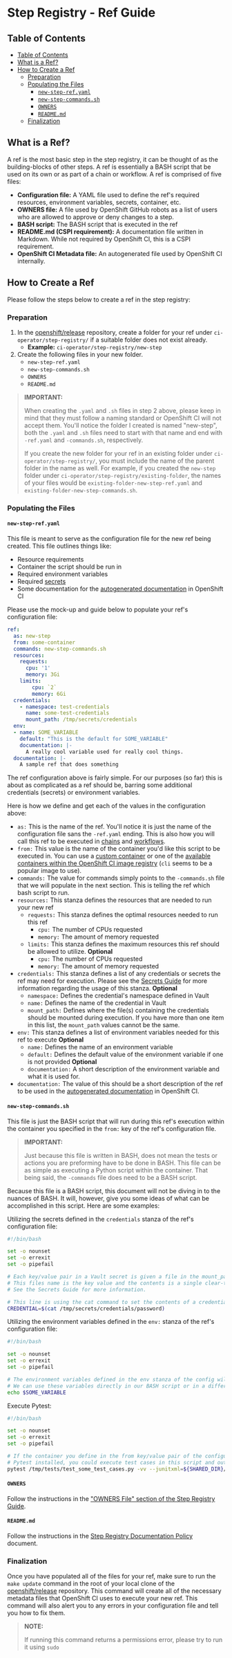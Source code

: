 # Step Registry - Ref Guide<!-- omit from toc -->

## Table of Contents<!--omit from toc-->
- [Table of Contents](#table-of-contents)
- [What is a Ref?](#what-is-a-ref)
- [How to Create a Ref](#how-to-create-a-ref)
  - [Preparation](#preparation)
  - [Populating the Files](#populating-the-files)
    - [`new-step-ref.yaml`](#new-step-refyaml)
    - [`new-step-commands.sh`](#new-step-commandssh)
    - [`OWNERS`](#owners)
    - [`README.md`](#readmemd)
  - [Finalization](#finalization)


## What is a Ref?
A ref is the most basic step in the step registry, it can be thought of as the building-blocks of other steps. A ref is essentially a BASH script that be used on its own or as part of a chain or workflow. A ref is comprised of five files:

- **Configuration file:** A YAML file used to define the ref's required resources, environment variables, secrets, container, etc.
- **OWNERS file:** A file used by OpenShift GitHub robots as a list of users who are allowed to approve or deny changes to a step.
- **BASH script:** The BASH script that is executed in the ref
- **README.md (CSPI requirement):** A documentation file written in Markdown. While not required by OpenShift CI, this is a CSPI requirement.
- **OpenShift CI Metadata file:** An autogenerated file used by OpenShift CI internally.

## How to Create a Ref
Please follow the steps below to create a ref in the step registry:

### Preparation
1. In the [openshift/release](https://github.com/openshift/release) repository, create a folder for your ref under `ci-operator/step-registry/` if a suitable folder does not exist already.
   - **Example:** `ci-operator/step-registry/new-step` 
2. Create the following files in your new folder.
   - `new-step-ref.yaml`
   - `new-step-commands.sh`
   - `OWNERS`
   - `README.md`

> **IMPORTANT:**
>
> When creating the `.yaml` and `.sh` files in step 2 above, please keep in mind that they must follow a naming standard or OpenShift CI will not accept them. You'll notice the folder I created is named "new-step", both the `.yaml` and `.sh` files need to start with that name and end with `-ref.yaml` and `-commands.sh`, respectively.
>
> If you create the new folder for your ref in an existing folder under `ci-operator/step-registry/`, you must include the name of the parent folder in the name as well. For example, if you created the `new-step` folder under `ci-operator/step-registry/existing-folder`, the names of your files would be `existing-folder-new-step-ref.yaml` and `existing-folder-new-step-commands.sh`.

### Populating the Files

#### `new-step-ref.yaml`
This file is meant to serve as the configuration file for the new ref being created. This file outlines things like:
- Resource requirements
- Container the script should be run in
- Required environment variables
- Required [secrets](../Secrets/Secrets_Guide.md)
- Some documentation for the [autogenerated documentation](../../Policy/Documentation/Step_Registry_Documentation_Policy.md#automatically-generated-documentation) in OpenShift CI

Please use the mock-up and guide below to populate your ref's configuration file:

```yaml
ref:
  as: new-step
  from: some-container
  commands: new-step-commands.sh
  resources:
    requests:
      cpu: '1'
      memory: 3Gi
    limits:
        cpu: `2`
        memory: 6Gi
  credentials:
    - namespace: test-credentials
      name: some-test-credentials
      mount_path: /tmp/secrets/credentials
  env:
  - name: SOME_VARIABLE
    default: "This is the default for SOME_VARIABLE"
    documentation: |-
      A really cool variable used for really cool things.
  documentation: |-
    A sample ref that does something

```
The ref configuration above is fairly simple. For our purposes (so far) this is about as complicated as a ref should be, barring some additional credentials (secrets) or environment variables. 

Here is how we define and get each of the values in the configuration above:

- `as:` This is the name of the ref. You'll notice it is just the name of the configuration file sans the `-ref.yaml` ending. This is also how you will call this ref to be executed in [chains](Step_Registry_Chain_Guide.md) and [workflows](Step_Registry_Workflow_Guide.md).
- `from:` This value is the name of the container you'd like this script to be executed in. You can use a [custom container](../Containers/Container_Creation_Guide.md) or one of the [available containers within the OpenShift CI image registry](https://docs.ci.openshift.org/docs/how-tos/use-registries-in-build-farm/) (`cli` seems to be a popular image to use).
- `commands:` The value for commands simply points to the `-commands.sh` file that we will populate in the next section. This is telling the ref which bash script to run.
- `resources:` This stanza defines the resources that are needed to run your new ref
  - `requests:` This stanza defines the optimal resources needed to run this ref
    - `cpu:` The number of CPUs requested
    - `memory:` The amount of memory requested
  - `limits:` This stanza defines the maximum resources this ref should be allowed to utilize. **Optional**
    - `cpu:` The number of CPUs requested
    - `memory:` The amount of memory requested
- `credentials:` This stanza defines a list of any credentials or secrets the ref may need for execution. Please see the [Secrets Guide](../Secrets/Secrets_Guide.md) for more information regarding the usage of this stanza. **Optional**
  - `namespace:` Defines the credential's namespace defined in Vault
  - `name:` Defines the name of the credential in Vault
  - `mount_path:` Defines where the file(s) containing the credentials should be mounted during execution. If you have more than one item in this list, the `mount_path` values cannot be the same.
- `env:` This stanza defines a list of environment variables needed for this ref to execute **Optional**
  - `name:` Defines the name of an environment variable
  - `default:` Defines the default value of the environment variable if one is not provided **Optional**
  - `documentation:` A short description of the environment variable and what it is used for.
- `documentation:` The value of this should be a short description of the ref to be used in the [autogenerated documentation](../../Policy/Documentation/Step_Registry_Documentation_Policy.md#automatically-generated-documentation) in OpenShift CI.

#### `new-step-commands.sh`
This file is just the BASH script that will run during this ref's execution within the container you specified in the `from:` key of the ref's configuration file.

> **IMPORTANT:**
>
> Just because this file is written in BASH, does not mean the tests or actions you are preforming have to be done in BASH. This file can be as simple as executing a Python script within the container. That being said, the `-commands` file does need to be a BASH script.

Because this file is a BASH script, this document will not be diving in to the nuances of BASH. It will, however, give you some ideas of what can be accomplished in this script. Here are some examples:

Utilizing the secrets defined in the `credentials` stanza of the ref's configuration file:
```BASH
#!/bin/bash

set -o nounset
set -o errexit
set -o pipefail

# Each key/value pair in a Vault secret is given a file in the mount_path defined. 
# This files name is the key value and the contents is a single clear-text line containing the value.
# See the Secrets Guide for more information.

# This line is using the cat command to set the contents of a credential file to a variable.
CREDENTIAL=$(cat /tmp/secrets/credentials/password)
```

Utilizing the environment variables defined in the `env:` stanza of the ref's configuration file:
```BASH
#!/bin/bash

set -o nounset
set -o errexit
set -o pipefail

# The environment variables defined in the env stanza of the config will be set using the "name" key/value pair.
# We can use these variables directly in our BASH script or in a different script (Python, Go, etc.) that we execute in the BASH script.
echo $SOME_VARIABLE
```

Execute Pytest:

```BASH
#!/bin/bash

set -o nounset
set -o errexit
set -o pipefail

# If the container you define in the from key/value pair of the configuration document has
# Pytest installed, you could execute test cases in this script and output the results to the SHARED_DIR
pytest /tmp/tests/test_some_test_cases.py -vv --junitxml=${SHARED_DIR}/xunit_output.xml
```

#### `OWNERS`
Follow the instructions in the ["OWNERS File" section of the Step Registry Guide](Step_Registry_Guide.md#owners-file).

#### `README.md`
Follow the instructions in the [Step Registry Documentation Policy](../../Policy/Documentation/Step_Registry_Documentation_Policy.md) document.

### Finalization
Once you have populated all of the files for your ref, make sure to run the `make update` command in the root of your local clone of the [openshift/release](https://github.com/openshift/release) repository. This command will create all of the necessary metadata files that OpenShift CI uses to execute your new ref. This command will also alert you to any errors in your configuration file and tell you how to fix them.

> **NOTE:**
>
> If running this command returns a permissions error, please try to run it using `sudo`